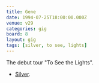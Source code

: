 ```yaml
---
title: Gene
date: 1994-07-25T18:00:00.000Z
venue: v29
categories: gig
board: 8
layout: gig
tags: [silver, to see, lights]
---
```

The debut tour "To See the Lights".
+ <a href="/wiki/silver">Silver</a>.